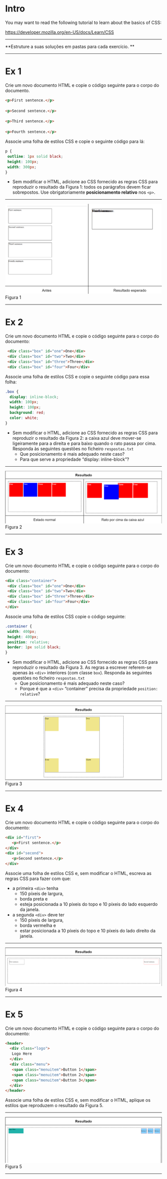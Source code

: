 # Intro
You may want to read the following tutorial to learn about the basics of CSS: 

https://developer.mozilla.org/en-US/docs/Learn/CSS

--- 

**Estruture a suas soluções em pastas para cada exercício. **

--- 


# Ex 1

Crie um novo documento HTML e copie o código seguinte para o corpo do documento. 

```html 
<p>First sentence.</p>

<p>Second sentence.</p>

<p>Third sentence.</p>

<p>Fourth sentence.</p>
```

Associe uma folha de estilos CSS e copie o seguinte código para lá:
```css
p {
 outline: 1px solid black;
 height: 100px;
 width: 300px;
}
```

- Sem modificar o HTML, adicione ao CSS fornecido as regras CSS para reproduzir o resultado da Figura 1: todos os parágrafos devem ficar sobrepostos. Use obrigatoriamente **posicionamento relativo** nos `<p>`.


---
![Figura 1](assets/fig1.png)
Figura 1
___ 


# Ex 2
Crie um novo documento HTML e copie o código seguinte para o corpo do documento:
```html
 <div class="box" id="one">One</div>
 <div class="box" id="two">Two</div>
 <div class="box" id="three">Three</div>
 <div class="box" id="four">Four</div>
 ```
 
 Associe uma folha de estilos CSS e copie o seguinte código para essa folha:
 ```css
 .box {
   display: inline-block;
   width: 100px;
   height: 100px;
   background: red;
   color: white;
}

```

- Sem modificar o HTML, adicione ao CSS fornecido as regras CSS para reproduzir o resultado da Figura 2: a caixa azul deve mover-se ligeiramente para a direita e para baixo quando o rato passa por cima. Responda às seguintes questões no ficheiro `respostas.txt`
  - Que posicionamento é mais adequado neste caso?
  - Para que serve a propriedade “display: inline-block”?
---
![Figura 2](assets/fig2.png)
Figura 2
___ 

# Ex 3
Crie um novo documento HTML e copie o código seguinte para o corpo do documento:
```html
<div class="container">
 <div class="box" id="one">One</div>
 <div class="box" id="two">Two</div>
 <div class="box" id="three">Three</div>
 <div class="box" id="four">Four</div>
</div>
```

Associe uma folha de estilos CSS copie o código seguinte:
```css
.container {
 width: 400px;
 height: 400px;
 position: relative;
 border: 1px solid black;
}
```

- Sem modificar o HTML, adicione ao CSS fornecido as regras CSS para reproduzir o resultado da Figura 3. As regras a escrever referem-se apenas às `<div>` interiores (com classe `box`). Responda às seguintes questões no ficheiro `respostas.txt`
  - Que posicionamento é mais adequado neste caso?
  - Porque é que a `<div>` “container” precisa da propriedade `position: relative`?
---
![Figura 3](assets/fig3.png)
Figura 3
___ 

# Ex 4
Crie um novo documento HTML e copie o código seguinte para o corpo do documento:
```html
<div id="first">
   <p>First sentence.</p>
</div>
<div id="second">
   <p>Second sentence.</p>
</div>
```

Associe uma folha de estilos CSS e, sem modificar o HTML, escreva as regras CSS para fazer com que:
- a primeira `<div>` tenha
   - 150 píxeis de largura,
   - borda preta e
   - esteja posicionada a 10 píxeis do topo e 10 píxeis do lado esquerdo da janela.
 - a segunda `<div>` deve ter
   - 150 píxeis de largura,
   - borda vermelha e
   - estar posicionada a 10 píxeis do topo e 10 píxeis do lado direito da janela.

---
![Figura 4](assets/fig4.png)
Figura 4
___ 

# Ex 5
Crie um novo documento HTML e copie o código seguinte para o corpo do documento:
```html
<header>
  <div class="logo">
   Logo Here
  </div>
  <div class="menu">
   <span class="menuitem">Button 1</span>
   <span class="menuitem">Button 2</span>
   <span class="menuitem">Button 3</span>
  </div>
</header>

```

Associe uma folha de estilos CSS e, sem modificar o HTML, aplique os estilos que reproduzem o resultado da Figura 5.

---
![Figura 5](assets/fig5.png)
Figura 5
___ 
